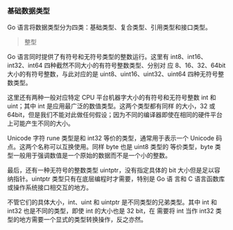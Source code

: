 ### 基础数据类型

Go 语言将数据类型分为四类：基础类型、复合类型、引用类型和接口类型。

> 整型

Go 语言同时提供了有符号和无符号类型的整数运行。这里有 int8、int16、int32、int64 四种截然不同大小的有符号整数类型、分别对
应 8、16、32、64bit 大小的有符号整数，与此对应的是 uint8、uint16、uint32、uint64 四种无符号整数类型。

这里还有两种一般对应特定 CPU 平台机器字大小的有符号和无符号整数 int 和 uint；其中 int 是应用最广泛的数值类型。这两个类型都有同样
的大小，32 或 64bit，但是我们不能对此做任何假设；因为不同的编译器即使在相同的硬件平台上可能产生不同的大小。

Unicode 字符 rune 类型是和 int32 等价的类型，通常用于表示一个 Unicode 码点。这两个名称可以互换使用。同样 byte 也是 uint8 类型的
等价类型，byte 类型一般用于强调数值是一个原始的数据而不是一个小的整数。

最后，还有一种无符号的整数类型 uintptr，没有指定具体的 bit 大小但是足以容纳指针。uintptr 类型只有在底层编程时才需要，特别是 Go 语
言和 C 语言函数库或操作系统接口相交互的地方。

不管它们的具体大小，int、uint 和 uintptr 是不同类型的兄弟类型。其中 int 和 int32 也是不同的类型，即使 int 的大小也是 32 bit，在
需要将 int 当作 int32 类型的地方需要一个显式的类型转换操作，反之亦然。


